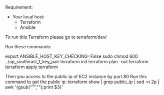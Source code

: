 Requirement:
+ Your local host: 
	- Terraform
	- Ansible


To run this Terraform please go to terraform/dev/

Run these commands:

export ANSIBLE_HOST_KEY_CHECKING=False
sudo chmod 600 ../ap_southeast_1_key_pair
terraform init
terraform plan -out terraform
terraform apply terraform

Then you access to the public ip of EC2 instance by port 80
Run this command to get the public ip: terraform show | grep public_ip | sed -n 2p | awk '{gsub("\"","");print $3}'
